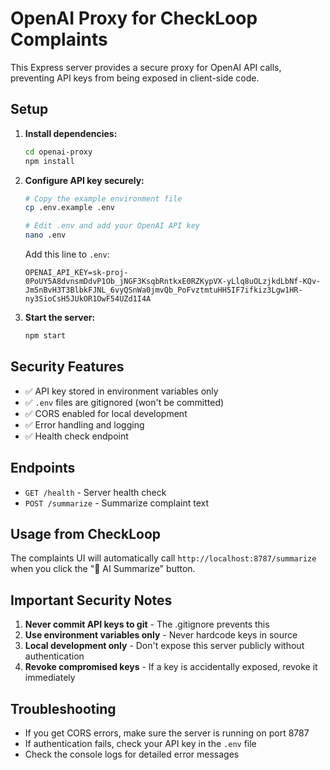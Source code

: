 # OpenAI Proxy for CheckLoop Complaints

This Express server provides a secure proxy for OpenAI API calls, preventing API keys from being exposed in client-side code.

## Setup

1. **Install dependencies:**
   ```bash
   cd openai-proxy
   npm install
   ```

2. **Configure API key securely:**
   ```bash
   # Copy the example environment file
   cp .env.example .env
   
   # Edit .env and add your OpenAI API key
   nano .env
   ```
   
   Add this line to `.env`:
   ```
   OPENAI_API_KEY=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
   ```

3. **Start the server:**
   ```bash
   npm start
   ```

## Security Features

- ✅ API key stored in environment variables only
- ✅ `.env` files are gitignored (won't be committed)
- ✅ CORS enabled for local development
- ✅ Error handling and logging
- ✅ Health check endpoint

## Endpoints

- `GET /health` - Server health check
- `POST /summarize` - Summarize complaint text

## Usage from CheckLoop

The complaints UI will automatically call `http://localhost:8787/summarize` when you click the "🤖 AI Summarize" button.

## Important Security Notes

1. **Never commit API keys to git** - The .gitignore prevents this
2. **Use environment variables only** - Never hardcode keys in source
3. **Local development only** - Don't expose this server publicly without authentication
4. **Revoke compromised keys** - If a key is accidentally exposed, revoke it immediately

## Troubleshooting

- If you get CORS errors, make sure the server is running on port 8787
- If authentication fails, check your API key in the `.env` file
- Check the console logs for detailed error messages
